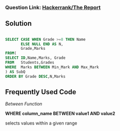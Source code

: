 ### Question Link: [Hackerrank/The Report](https://www.hackerrank.com/challenges/the-report/problem)


## Solution
```sql

SELECT CASE WHEN Grade >=8 THEN Name
       ELSE NULL END AS N,
       Grade,Marks
FROM(
SELECT ID,Name,Marks, Grade
FROM   Students,Grades
WHERE  Marks BETWEEN Min_Mark AND Max_Mark
) AS SubQ
ORDER BY Grade DESC,N,Marks
```

## Frequently Used Code

_Between Function_


**WHERE column_name BETWEEN value1 AND value2**

selects values within a given range
